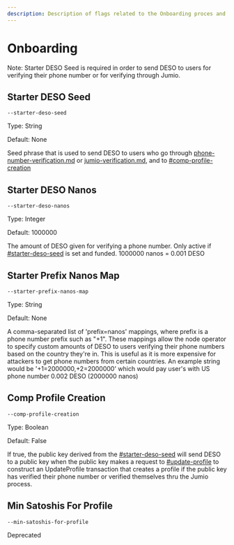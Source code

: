```yaml
---
description: Description of flags related to the Onboarding proces and starter DESO
---
```


# Onboarding

Note: Starter DESO Seed is required in order to send DESO to users for verifying their phone number or for verifying through Jumio.

## Starter DESO Seed

`--starter-deso-seed`

Type: String

Default: None

Seed phrase that is used to send DESO to users who go through [phone-number-verification.md](phone-number-verification.md "mention") or [jumio-verification.md](jumio-verification.md "mention"), and to [#comp-profile-creation](onboarding.md#comp-profile-creation "mention")

## Starter DESO Nanos

`--starter-deso-nanos`

Type: Integer

Default: 1000000

The amount of DESO given for verifying a phone number. Only active if [#starter-deso-seed](onboarding.md#starter-deso-seed "mention") is set and funded. 1000000 nanos = 0.001 DESO

## Starter Prefix Nanos Map

`--starter-prefix-nanos-map`

Type: String

Default: None

A comma-separated list of 'prefix=nanos' mappings, where prefix is a phone number prefix such as "+1". These mappings allow the node operator to specify custom amounts of DESO to users verifying their phone numbers based on the country they're in. This is useful as it is more expensive for attackers to get phone numbers from certain countries. An example string would be '+1=2000000,+2=2000000' which would pay user's with US phone number 0.002 DESO (2000000 nanos)

## Comp Profile Creation

`--comp-profile-creation`

Type: Boolean

Default: False

If true, the public key derived from the [#starter-deso-seed](onboarding.md#starter-deso-seed "mention") will send DESO to a public key when the public key makes a request to [#update-profile](../construct-transactions/social-transactions-api.md#update-profile "mention") to construct an UpdateProfile transaction that creates a profile if the public key has verified their phone number or verified themselves thru the Jumio process.

## Min Satoshis For Profile

`--min-satoshis-for-profile`

Deprecated
